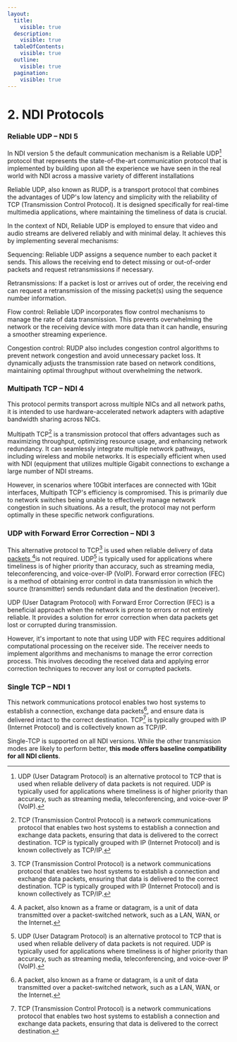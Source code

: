 ```yaml
---
layout:
  title:
    visible: true
  description:
    visible: true
  tableOfContents:
    visible: true
  outline:
    visible: true
  pagination:
    visible: true
---
```


# 2. NDI Protocols

### Reliable UDP – NDI 5

In NDI version 5 the default communication mechanism is a Reliable UDP[^1] protocol that represents the state-of-the-art communication protocol that is implemented by building upon all the experience we have seen in the real world with NDI across a massive variety of different installations

Reliable UDP, also known as RUDP, is a transport protocol that combines the advantages of UDP's low latency and simplicity with the reliability of TCP (Transmission Control Protocol). It is designed specifically for real-time multimedia applications, where maintaining the timeliness of data is crucial.

In the context of NDI, Reliable UDP is employed to ensure that video and audio streams are delivered reliably and with minimal delay. It achieves this by implementing several mechanisms:

Sequencing: Reliable UDP assigns a sequence number to each packet it sends. This allows the receiving end to detect missing or out-of-order packets and request retransmissions if necessary.

Retransmissions: If a packet is lost or arrives out of order, the receiving end can request a retransmission of the missing packet(s) using the sequence number information.

Flow control: Reliable UDP incorporates flow control mechanisms to manage the rate of data transmission. This prevents overwhelming the network or the receiving device with more data than it can handle, ensuring a smoother streaming experience.

Congestion control: RUDP also includes congestion control algorithms to prevent network congestion and avoid unnecessary packet loss. It dynamically adjusts the transmission rate based on network conditions, maintaining optimal throughput without overwhelming the network.

### Multipath TCP – NDI 4

This protocol permits transport across multiple NICs and all network paths, it is intended to use hardware-accelerated network adapters with adaptive bandwidth sharing across NICs.

Multipath TCP[^2] is a transmission protocol that offers advantages such as maximizing throughput, optimizing resource usage, and enhancing network redundancy. It can seamlessly integrate multiple network pathways, including wireless and mobile networks. It is especially efficient when used with NDI (equipment that utilizes multiple Gigabit connections to exchange a large number of NDI streams.

However, in scenarios where 10Gbit interfaces are connected with 1Gbit interfaces, Multipath TCP's efficiency is compromised. This is primarily due to network switches being unable to effectively manage network congestion in such situations. As a result, the protocol may not perform optimally in these specific network configurations.

### UDP with Forward Error Correction – NDI 3

This alternative protocol to TCP[^3] is used when reliable delivery of data [packets ](#user-content-fn-4)[^4]is not required. UDP[^5] is typically used for applications where timeliness is of higher priority than accuracy, such as streaming media, teleconferencing, and voice-over-IP (VoIP). Forward error correction (FEC) is a method of obtaining error control in data transmission in which the source (transmitter) sends redundant data and the destination (receiver).

UDP (User Datagram Protocol) with Forward Error Correction (FEC) is a beneficial approach when the network is prone to errors or not entirely reliable. It provides a solution for error correction when data packets get lost or corrupted during transmission.

However, it's important to note that using UDP with FEC requires additional computational processing on the receiver side. The receiver needs to implement algorithms and mechanisms to manage the error correction process. This involves decoding the received data and applying error correction techniques to recover any lost or corrupted packets.

### Single TCP – NDI 1

This network communications protocol enables two host systems to establish a connection, exchange data packets[^6], and ensure data is delivered intact to the correct destination. TCP[^7] is typically grouped with IP (Internet Protocol) and is collectively known as TCP/IP.

Single-TCP is supported on all NDI versions. While the other transmission modes are likely to perform better, **this mode offers baseline compatibility for all NDI clients**.

[^1]: UDP (User Datagram Protocol) is an alternative protocol to TCP that is used when reliable delivery of data packets is not required. UDP is typically used for applications where timeliness is of higher priority than accuracy, such as streaming media, teleconferencing, and voice-over IP (VoIP).

[^2]: TCP (Transmission Control Protocol) is a network communications protocol that enables two host systems to establish a connection and exchange data packets, ensuring that data is delivered to the correct destination. TCP is typically grouped with IP (Internet Protocol) and is known collectively as TCP/IP.

[^3]: TCP (Transmission Control Protocol) is a network communications protocol that enables two host systems to establish a connection and exchange data packets, ensuring that data is delivered to the correct destination. TCP is typically grouped with IP (Internet Protocol) and is known collectively as TCP/IP.

[^4]: A packet, also known as a frame or datagram, is a unit of data transmitted over a packet-switched network, such as a LAN, WAN, or the Internet.

[^5]: UDP (User Datagram Protocol) is an alternative protocol to TCP that is used when reliable delivery of data packets is not required. UDP is typically used for applications where timeliness is of higher priority than accuracy, such as streaming media, teleconferencing, and voice-over IP (VoIP).

[^6]: A packet, also known as a frame or datagram, is a unit of data transmitted over a packet-switched network, such as a LAN, WAN, or the Internet.

[^7]: TCP (Transmission Control Protocol) is a network communications protocol that enables two host systems to establish a connection and exchange data packets, ensuring that data is delivered to the correct destination.
